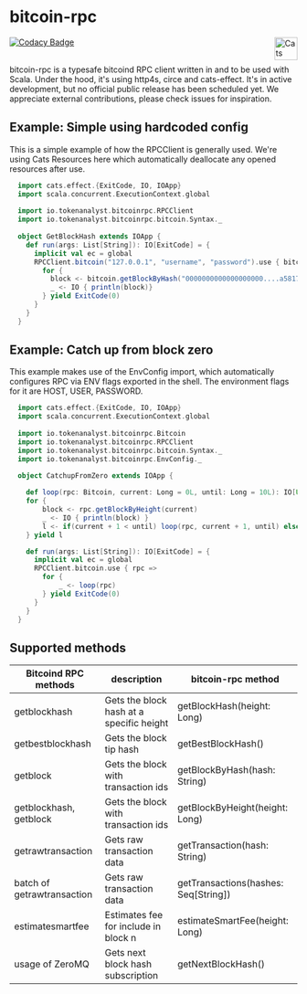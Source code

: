 # bitcoin-rpc
[![Codacy Badge](https://api.codacy.com/project/badge/Grade/202ed1ef51524b749560c0ffd78400f7)](https://www.codacy.com/manual/tokenanalyst/bitcoin-rpc?utm_source=github.com&amp;utm_medium=referral&amp;utm_content=tokenanalyst/bitcoin-rpc&amp;utm_campaign=Badge_Grade)
<img src="https://typelevel.org/cats/img/cats-badge.svg" height="40px" align="right" alt="Cats friendly" /></a>

<br/>
bitcoin-rpc is a typesafe bitcoind RPC client written in and to be used with Scala. Under the hood, it's using http4s, circe and cats-effect. It's in active development, but no official public release has been scheduled yet. We appreciate external contributions, please check issues for inspiration. 

## Example: Simple using hardcoded config

This is a simple example of how the RPCClient is generally used. We're using Cats Resources here which automatically deallocate any opened resources after use.

```scala
  import cats.effect.{ExitCode, IO, IOApp}
  import scala.concurrent.ExecutionContext.global
  
  import io.tokenanalyst.bitcoinrpc.RPCClient
  import io.tokenanalyst.bitcoinrpc.bitcoin.Syntax._
  
  object GetBlockHash extends IOApp {
    def run(args: List[String]): IO[ExitCode] = {
      implicit val ec = global
      RPCClient.bitcoin("127.0.0.1", "username", "password").use { bitcoin =>
        for {
          block <- bitcoin.getBlockByHash("0000000000000000000....a581761ddc1d50a57358d")
          _ <- IO { println(block)}
        } yield ExitCode(0)
      }
    }
  }
```

## Example: Catch up from block zero

This example makes use of the EnvConfig import, which automatically configures RPC via ENV flags exported in the shell. The environment flags for it are HOST, USER, PASSWORD.

```scala
  import cats.effect.{ExitCode, IO, IOApp}
  import scala.concurrent.ExecutionContext.global
 
  import io.tokenanalyst.bitcoinrpc.Bitcoin
  import io.tokenanalyst.bitcoinrpc.RPCClient
  import io.tokenanalyst.bitcoinrpc.bitcoin.Syntax._
  import io.tokenanalyst.bitcoinrpc.EnvConfig._
  
  object CatchupFromZero extends IOApp {

    def loop(rpc: Bitcoin, current: Long = 0L, until: Long = 10L): IO[Unit] = 
    for {
        block <- rpc.getBlockByHeight(current)
        _ <- IO { println(block) }  
        l <- if(current + 1 < until) loop(rpc, current + 1, until) else IO.unit
    } yield l

    def run(args: List[String]): IO[ExitCode] = {
      implicit val ec = global
      RPCClient.bitcoin.use { rpc =>
        for {
            _ <- loop(rpc)
        } yield ExitCode(0)
      }
    }
  }
```

## Supported methods

| Bitcoind RPC methods  | description  |  bitcoin-rpc method |
|---|---|---|
| getblockhash  | Gets the block hash at a specific height  |  getBlockHash(height: Long) |
| getbestblockhash  |  Gets the block tip hash | getBestBlockHash()  |
| getblock  | Gets the block with transaction ids  | getBlockByHash(hash: String) |
| getblockhash, getblock  | Gets the block with transaction ids  |  getBlockByHeight(height: Long) |
| getrawtransaction | Gets raw transaction data | getTransaction(hash: String) |
| batch of getrawtransaction | Gets raw transaction data | getTransactions(hashes: Seq[String]) |
| estimatesmartfee | Estimates fee for include in block n | estimateSmartFee(height: Long) |
| usage of ZeroMQ | Gets next block hash subscription | getNextBlockHash() |
